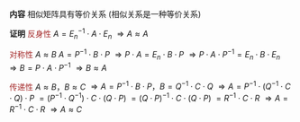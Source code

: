 **内容**
相似矩阵具有等价关系
(相似关系是一种等价关系)

**证明**
<font color=brown>反身性</font>
$A=E_n^{-1}\cdot A\cdot E_n$
$\Rightarrow A\approx A$

<font color=brown>对称性</font>
$A\approx B$
$A=P^{-1}\cdot B\cdot P$
$\Rightarrow P\cdot A=E_n\cdot B\cdot P$
$\Rightarrow P\cdot A\cdot P^{-1}
=E_n\cdot B\cdot E_n$
$\Rightarrow B=P\cdot A\cdot P^{-1}$
$\Rightarrow B\approx A$

<font color=brown>传递性</font>
$A\approx B$，$B\approx C$
$\Rightarrow A=P^{-1}\cdot B\cdot P，
B=Q^{-1}\cdot C\cdot Q$
$\Rightarrow A=P^{-1}\cdot(Q^{-1}\cdot C\cdot Q)\cdot P$
$=(P^{-1}\cdot Q^{-1})\cdot C\cdot(Q\cdot P)$
$=(Q\cdot P)^{-1}\cdot C\cdot(Q\cdot P)$
$=R^{-1}\cdot C\cdot R$
$\Rightarrow A=R^{-1}\cdot C\cdot R$
$\Rightarrow A\approx C$

